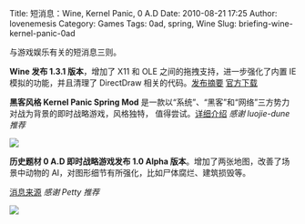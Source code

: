 Title: 短消息：Wine, Kernel Panic, 0 A.D
Date: 2010-08-21 17:25
Author: lovenemesis
Category: Games
Tags: 0ad, spring, Wine
Slug: briefing-wine-kernel-panic-0ad

与游戏娱乐有关的短消息三则。

**Wine 发布 1.3.1 版本**，增加了 X11 和 OLE
之间的拖拽支持，进一步强化了内置 IE 模拟的功能，并且清理了 DirectDraw
相关的代码。[发布摘要](http://www.winehq.org/news/2010082001)
[官方下载](http://prdownloads.sourceforge.net/wine/wine-1.3.1.tar.bz2)

**黑客风格 Kernel Panic Spring Mod**
是一款以“系统”、“黑客”和“网络”三方势力对战为背景的即时战略游戏，风格独特，
值得尝试。[详细介绍](http://springrts.com/wiki/Kernel_Panic) *感谢
luojie-dune 推荐*

[![](http://linuxtoy.org/img/2010/08/kernelpanicdigitaldividhq1.jpg)](http://linuxtoy.org/img/2010/08/kernelpanicdigitaldividhq1.jpg)

**历史题材 0 A.D 即时战略游戏发布 1.0 Alpha
版本**。增加了两张地图，改善了场景中动物的
AI，对图形细节有所强化，比如尸体腐烂、建筑损毁等。  

[消息来源](http://www.h-online.com/open/news/item/Playable-alpha-for-real-time-strategy-game-0-A-D-released-1061496.html)
*感谢 Petty 推荐*

[![](http://linuxtoy.org/img/2010/08/0_ad_alpha_1.jpeg)](http://linuxtoy.org/img/2010/08/0_ad_alpha_1.jpeg)
